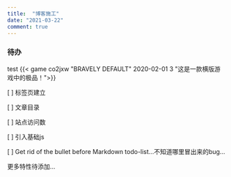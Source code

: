 ```yaml
---
title:  "博客施工"
date: "2021-03-22"
comment: true
---
```


### 待办

test
{{< game co2jxw "BRAVELY DEFAULT" 2020-02-01 3 "这是一款横版游戏中的极品！">}}

[ ] 标签页建立

[ ] 文章目录

[ ] 站点访问数

[ ] 引入基础js

[ ] Get rid of the bullet before Markdown todo-list...不知道哪里冒出来的bug...



更多特性待添加...